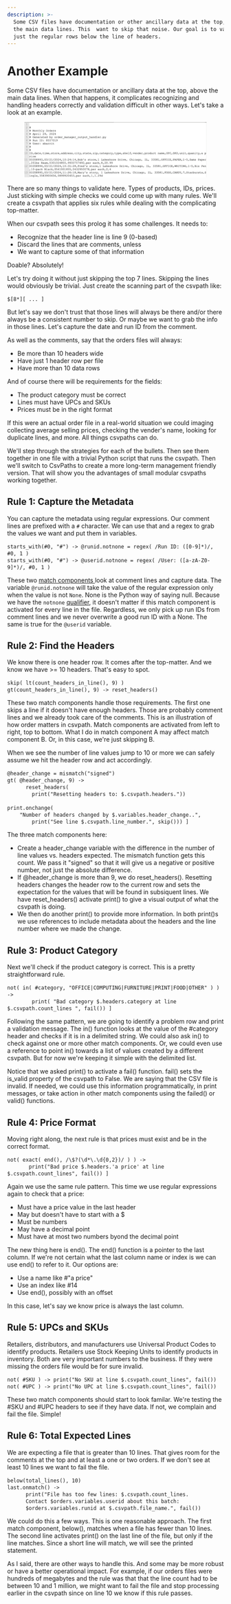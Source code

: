 ```yaml
---
description: >-
  Some CSV files have documentation or other ancillary data at the top, above
  the main data lines. This  want to skip that noise. Our goal is to validate
  just the regular rows below the line of headers.
---
```


# Another Example

Some CSV files have documentation or ancillary data at the top, above the main data lines. When that happens, it complicates recognizing and handling headers correctly and validation difficult in other ways. Let's take a look at an example.&#x20;

<figure><img src="../.gitbook/assets/data-before.png" alt=""><figcaption></figcaption></figure>

There are so many things to validate here. Types of products, IDs, prices. Just sticking with simple checks we could come up with many rules. We'll create a csvpath that applies six rules while dealing with the complicating top-matter.

When our csvpath sees this prolog it has some challenges. It needs to:

* Recognize that the header line is line 9 (0-based)
* Discard the lines that are comments, unless
* We want to capture some of that information

Doable? Absolutely!

Let's try doing it without just skipping the top 7 lines. Skipping the lines would obviously be trivial. Just create the scanning part of the csvpath like:

```
$[8*][ ... ]
```

But let's say we don't trust that those lines will always be there and/or there always be a consistent number to skip. Or maybe we want to grab the info in those lines. Let's capture the date and run ID from the comment.

As well as the comments, say that the orders files will always:&#x20;

* Be more than 10 headers wide
* Have just 1 header row per file
* Have more than 10 data rows

And of course there will be requirements for the fields:&#x20;

* The product category must be correct
* Lines must have UPCs and SKUs
* Prices must be in the right format

If this were an actual order file in a real-world situation we could imaging collecting average selling prices, checking the vender's name, looking for duplicate lines, and more. All things csvpaths can do.

We'll step through the strategies for each of the bullets. Then see them together in one file with a trivial Python script that runs the csvpath. Then we'll switch to CsvPaths to create a more long-term management friendly version. That will show you the advantages of small modular csvpaths working together.

## Rule 1: Capture the Metadata

You can capture the metadata using regular expressions. Our comment lines are prefixed with a `#` character. We can use that and a regex to grab the values we want and put them in variables.

```
starts_with(#0, "#") -> @runid.notnone = regex( /Run ID: ([0-9]*)/, #0, 1 )
starts_with(#0, "#") -> @userid.notnone = regex( /User: ([a-zA-Z0-9]*)/, #0, 1 )
```

These two [match components ](https://github.com/dk107dk/csvpath/tree/main?tab=readme-ov-file#components)look at comment lines and capture data. The variable `@runid.notnone` will take the value of the regular expression only when the value is not `None`. None is the Python way of saying null. Because we have the `notnone` [qualifier](https://github.com/dk107dk/csvpath/blob/main/docs/qualifiers.md), it doesn't matter if this match component is activated for every line in the file. Regardless, we only pick up run IDs from comment lines and we never overwrite a good run ID with a None. The same is true for the `@userid` variable.&#x20;

## Rule 2: Find the Headers

We know there is one header row. It comes after the top-matter. And we know we have >= 10 headers. That's easy to spot.

```
skip( lt(count_headers_in_line(), 9) )
gt(count_headers_in_line(), 9) -> reset_headers()
```

These two match components handle those requirements. The first one skips a line if it doesn't have enough headers. Those are probably comment lines and we already took care of the comments. This is an illustration of how order matters in csvpath. Match components are activated from left to right, top to bottom. What I do in match component A may affect match component B. Or, in this case, we're just skipping B.&#x20;

When we see the number of line values jump to 10 or more we can safely assume we hit the header row and act accordingly.

```
@header_change = mismatch("signed")
gt( @header_change, 9) ->
      reset_headers(
        print("Resetting headers to: $.csvpath.headers."))

print.onchange(
    "Number of headers changed by $.variables.header_change..",
        print("See line $.csvpath.line_number.", skip())) ]
```

The three match components here:&#x20;

* Create a header\_change variable with the difference in the number of line values vs. headers expected. The mismatch function gets this count. We pass it "signed" so that it will give us a negative or positive number, not just the absolute difference.&#x20;
* If @header\_change is more than 9, we do reset\_headers(). Resetting headers changes the header row to the current row and sets the expectation for the values that will be found in subsiquent lines. We have reset\_headers() activate print() to give a visual output of what the csvpath is doing.&#x20;
* We then do another print() to provide more information. In both print()s we use references to include metadata about the headers and the line number where we made the change.

## Rule 3: Product Category

Next we'll check if the product category is correct. This is a pretty straightforward rule.

```
not( in( #category, "OFFICE|COMPUTING|FURNITURE|PRINT|FOOD|OTHER" ) ) ->
        print( "Bad category $.headers.category at line $.csvpath.count_lines ", fail()) ]
```

Following the same pattern, we are going to identify a problem row and print a validation message. The in() function looks at the value of the #category header and checks if it is in a delimited string. We could also ask in() to check against one or more other match components. Or, we could even use a reference to point in() towards a list of values created by a different csvpath. But for now we're keeping it simple with the delimited list.

Notice that we asked print() to activate a fail() function. fail() sets the is\_valid property of the csvpath to False. We are saying that the CSV file is invalid. If needed, we could use this information programmatically, in print messages, or take action in other match components using the failed() or valid() functions.

## Rule 4: Price Format

Moving right along, the next rule is that prices must exist and be in the correct format.

```
not( exact( end(), /\$?(\d*\.\d{0,2})/ ) ) ->
       print("Bad price $.headers.'a price' at line  $.csvpath.count_lines", fail()) ]
```

Again we use the same rule pattern. This time we use regular expressions again to check that a price:

* Must have a price value in the last header
* May but doesn't have to start with a $
* Must be numbers
* May have a decimal point
* Must have at most two numbers byond the decimal point

The new thing here is end(). The end() function is a pointer to the last column. If we're not certain what the last column name or index is we can use end() to refer to it. Our options are:&#x20;

* Use a name like #"a price"
* Use an index like #14
* Use end(), possibly with an offset

In this case, let's say we know price is always the last column.&#x20;

## Rule 5: UPCs and SKUs

Retailers, distributors, and manufacturers use Universal Product Codes to identify products. Retailers use Stock Keeping Units to identify products in inventory. Both are very important numbers to the business. If they were missing the orders file would be for sure invalid.

```
not( #SKU ) -> print("No SKU at line $.csvpath.count_lines", fail())
not( #UPC ) -> print("No UPC at line $.csvpath.count_lines", fail())
```

&#x20;These two match components should start to look familar. We're testing the #SKU and #UPC headers to see if they have data. If not, we complain and fail the file. Simple!

## Rule 6: Total Expected Lines

We are expecting a file that is greater than 10 lines. That gives room for the comments at the top and at least a one or two orders. If we don't see at least 10 lines we want to fail the file.

```
below(total_lines(), 10)
last.onmatch() ->
      print("File has too few lines: $.csvpath.count_lines.
      Contact $orders.variables.userid about this batch:
      $orders.variables.runid at $.csvpath.file_name.", fail())

```

We could do this a few ways. This is one reasonable approach. The first match component, below(), matches when a file has fewer than 10 lines. The second line activates print() on the last line of the file, but only if the line matches. Since a short line will match, we will see the printed statement.

As I said, there are other ways to handle this. And some may be more robust or have a better operational impact. For example, if our orders files were hundreds of megabytes and the rule was that that the line count had to be between 10 and 1 million, we might want to fail the file and stop processing earlier in the csvpath since  on line 10 we know if this rule passes. &#x20;

